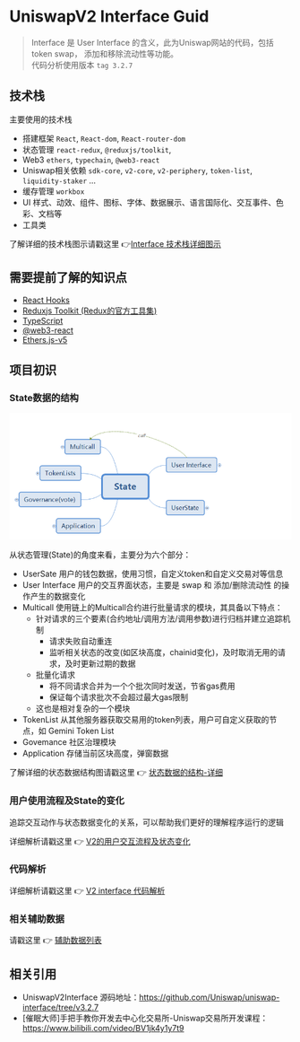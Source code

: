 # UniswapV2 Interface Guid

> Interface 是 User Interface 的含义，此为Uniswap网站的代码，包括token swap， 添加和移除流动性等功能。<br>
> 代码分析使用版本 `tag 3.2.7`<br>

## 技术栈

主要使用的技术栈

- 搭建框架 `React`,  `React-dom`, `React-router-dom`
- 状态管理 `react-redux`, `@reduxjs/toolkit`, 
- Web3 `ethers`,  `typechain`, `@web3-react`
- Uniswap相关依赖 `sdk-core`, `v2-core`, `v2-periphery`, `token-list`, `liquidity-staker` ...
- 缓存管理 `workbox`
- UI 样式、动效、组件、图标、字体、数据展示、语言国际化、交互事件、色彩、文档等
- 工具类


了解详细的技术栈图示请戳这里 :point_right:[Interface 技术栈详细图示](./xmind/Stacks.png)

## 需要提前了解的知识点

- [React Hooks](https://zh-hans.reactjs.org/docs/hooks-intro.html)
- [Reduxjs Toolkit (Redux的官方工具集)](https://redux-toolkit.js.org/introduction/getting-started)
- [TypeScript](https://www.typescriptlang.org/docs/handbook/intro.html)
- [@web3-react](https://github.com/NoahZinsmeister/web3-react)
- [Ethers.js-v5](https://docs.ethers.io/v5/)

## 项目初识

### State数据的结构

![状态数据的结构-min](./xmind/State-min.png)

从状态管理(State)的角度来看，主要分为六个部分：

- UserSate 用户的钱包数据，使用习惯，自定义token和自定义交易对等信息
- User Interface 用户的交互界面状态，主要是 swap 和 添加/删除流动性 的操作产生的数据变化
- Multicall 使用链上的Multicall合约进行批量请求的模块，其具备以下特点：
    - 针对请求的三个要素(合约地址/调用方法/调用参数)进行归档并建立追踪机制
        - 请求失败自动重连
        - 监听相关状态的改变(如区块高度，chainid变化)，及时取消无用的请求，及时更新过期的数据
    - 批量化请求
        - 将不同请求合并为一个个批次同时发送，节省gas费用
        - 保证每个请求批次不会超过最大gas限制
    - 这也是相对复杂的一个模块
- TokenList 从其他服务器获取交易用的token列表，用户可自定义获取的节点，如 Gemini Token List
- Govemance 社区治理模块
- Application 存储当前区块高度，弹窗数据

了解详细的状态数据结构图请戳这里 :point_right: [状态数据的结构-详细](./xmind/State.png)


### 用户使用流程及State的变化

追踪交互动作与状态数据变化的关系，可以帮助我们更好的理解程序运行的逻辑

详细解析请戳这里 :point_right: [V2的用户交互流程及状态变化](./UsageAndStates.md)

### 代码解析

详细解析请戳这里 :point_right: [V2 interface 代码解析](./Code.md)

### 相关辅助数据

请戳这里 :point_right: [辅助数据列表](./InfoList.md)


## 相关引用

- UniswapV2Interface 源码地址：https://github.com/Uniswap/uniswap-interface/tree/v3.2.7
- [催眠大师]手把手教你开发去中心化交易所-Uniswap交易所开发课程：https://www.bilibili.com/video/BV1jk4y1y7t9
